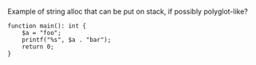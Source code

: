 
Example of string alloc that can be put on stack, if possibly polyglot-like?

```
function main(): int {
    $a = "foo";
    printf("%s", $a . "bar");
    return 0;
}
```
